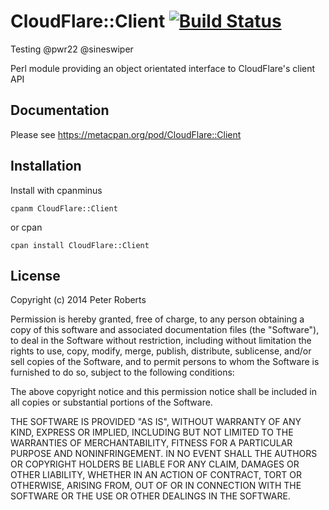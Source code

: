 # CloudFlare::Client [![Build Status](https://travis-ci.org/pwr22/cloudflare-client.svg?branch=master)](https://travis-ci.org/pwr22/cloudflare-client)

Testing @pwr22 @sineswiper

Perl module providing an object orientated interface to CloudFlare's client API

## Documentation

Please see https://metacpan.org/pod/CloudFlare::Client

## Installation

Install with cpanminus

    cpanm CloudFlare::Client

or cpan

    cpan install CloudFlare::Client

## License

Copyright (c) 2014 Peter Roberts

Permission is hereby granted, free of charge, to any person obtaining a copy
of this software and associated documentation files (the "Software"), to deal
in the Software without restriction, including without limitation the rights
to use, copy, modify, merge, publish, distribute, sublicense, and/or sell
copies of the Software, and to permit persons to whom the Software is
furnished to do so, subject to the following conditions:

The above copyright notice and this permission notice shall be included in
all copies or substantial portions of the Software.

THE SOFTWARE IS PROVIDED "AS IS", WITHOUT WARRANTY OF ANY KIND, EXPRESS OR
IMPLIED, INCLUDING BUT NOT LIMITED TO THE WARRANTIES OF MERCHANTABILITY,
FITNESS FOR A PARTICULAR PURPOSE AND NONINFRINGEMENT. IN NO EVENT SHALL THE
AUTHORS OR COPYRIGHT HOLDERS BE LIABLE FOR ANY CLAIM, DAMAGES OR OTHER
LIABILITY, WHETHER IN AN ACTION OF CONTRACT, TORT OR OTHERWISE, ARISING FROM,
OUT OF OR IN CONNECTION WITH THE SOFTWARE OR THE USE OR OTHER DEALINGS IN
THE SOFTWARE.
